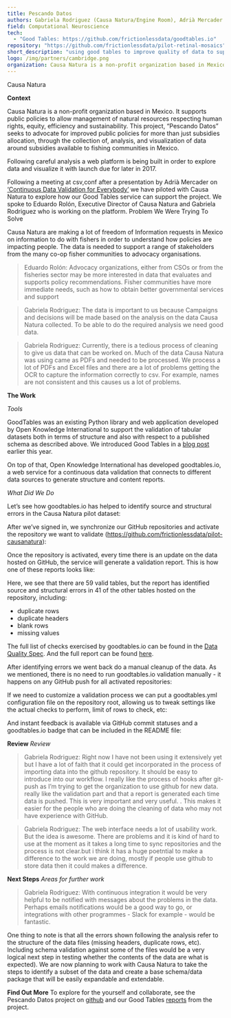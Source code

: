 ```yaml
---
title: Pescando Datos
authors: Gabriela Rodriguez (Causa Natura/Engine Room), Adrià Mercader (OKI), Jo Barratt (OKI), Eduardo Rolón (Causa Natura)
field: Computational Neuroscience
tech:
  - "Good Tables: https://github.com/frictionlessdata/goodtables.io"
repository: "https://github.com/frictionlessdata/pilot-retinal-mosaics"
short_description: "using good tables to improve quality of data to support fisher communities and advocacy groups"
logo: /img/partners/cambridge.png
organization: Causa Natura is a non-profit organization based in Mexico. It supports public policies to allow management of natural resources respecting human rights, equity, efficiency and sustainability. This project, “Pescando Datos” seeks to advocate for improved public policies for more than just subsidies allocation, through the collection of, analysis, and visualization of data around subsidies available to fishing communities in Mexico.
---
```

Causa Natura

**Context**

Causa Natura is a non-profit organization based in Mexico. It supports public policies to allow management of natural resources respecting human rights, equity, efficiency and sustainability. This project, “Pescando Datos” seeks to advocate for improved public policies for more than just subsidies allocation, through the collection of, analysis, and visualization of data around subsidies available to fishing communities in Mexico. 

Following careful analysis a web platform is being built in order to explore data and visualize it with launch due for later in 2017.

Following a meeting at csv,conf after a presentation by Adrià Mercader on [‘Continuous Data Validation for Everybody’](https://www.youtube.com/watch?v=Gk2F4hncAgY&index=35&list=PLg5zZXwt2ZW5UIz13oI56vfZjF6mvpIXN) we have piloted with Causa Natura to explore how our Good Tables service can support the project. We spoke to Eduardo Rolón, Executive Director of Causa Natura and Gabriela Rodriguez who is working on the platform. 
Problem We Were Trying To Solve

Causa Natura are making a lot of freedom of Information requests in Mexico on information  to do with fishers in order to understand how policies are impacting people. The data is needed to support a range of stakeholders from the many co-op fisher communities to advocacy organisations.

> Eduardo Rolón: Advocacy organizations, either from CSOs or from the fisheries sector may be more interested in data that evaluates and supports policy recommendations. Fisher communities have more immediate needs, such as how to obtain better governmental services and support

> Gabriela Rodriguez: The data is important to us because Campaigns and decisions will be made based on the analysis on the data Causa Natura collected. To be able to do the required analysis we need good data. 

> Gabriela Rodriguez: Currently, there is a tedious process of cleaning to give us data that can be worked on. Much of the data Causa Natura was using came as PDFs and needed to be processed. We process a lot of PDFs and Excel files and there are a lot of problems getting the OCR to capture the information correctly to csv. For example, names are not consistent and this causes us a lot of problems.

**The Work**

*Tools*

GoodTables was an existing Python library and web application developed by Open Knowledge International to support the validation of tabular datasets both in terms of structure and also with respect to a published schema as described above. We introduced Good Tables in a [blog post](http://okfnlabs.org/blog/2015/02/20/introducing-goodtables.html) earlier this year.  

On top of that, Open Knowledge International has developed goodtables.io, a web service for a continuous data validation that connects to different data sources to generate structure and content reports.


*What Did We Do*

Let’s see how goodtables.io has helped to identify source and structural errors in the  Causa Natura pilot dataset:



After we’ve signed in, we synchronize our GitHub repositories and activate the repository we want to validate (https://github.com/frictionlessdata/pilot-causanatura):


Once the repository is activated, every time there is an update on the data hosted on GitHub, the service will generate a validation report. This is how one of these reports looks like:



Here, we see that there are 59 valid tables, but the report has  identified source and structural errors in 41 of the other tables hosted on the repository, including:

* duplicate rows
* duplicate headers
* blank rows
* missing values

The full list of checks exercised by goodtables.io can be found in the [Data Quality Spec](https://github.com/frictionlessdata/data-quality-spec/blob/master/spec.json). And the full report can be found [here](http://goodtables.io/github/frictionlessdata/pilot-causanatura/jobs/7).

After identifying errors we went back do a manual cleanup of the data. As we mentioned, there is no need to run goodtables.io validation manually - it happens on any GitHub push for all activated repositories:

If we need to customize a validation process we can put a goodtables.yml configuration file on the repository root, allowing us to tweak settings like the actual checks to perform, limit of rows to check, etc:



And instant feedback is available via GitHub commit statuses and a goodtables.io badge that can be included in the README file:


**Review**
*Review*

> Gabriela Rodriguez: Right now I have not been using it extensively yet but I have a lot of faith that it could get incorporated in the process of importing data into the github repository. It should be easy to introduce into our workflow. I really like the process of hooks after git-push as I’m trying to get the organization to use github for new data. really like the validation part and that a report is generated each time data is pushed. This is very important and very useful. . This makes it easier for the people who are doing the cleaning of data who may not have  experience with GitHub. 

> Gabriela Rodriguez: The web interface needs a lot of usability work. But the idea is awesome.  There are problems and it is  kind of hard to use at the moment as it takes a long time to sync repositories and the process is not clear.but i think it has a huge poetntial to make a difference to the work we are doing, mostly if people use github to store data then it could makes a difference.
> 
**Next Steps**
*Areas for further work*

> Gabriela Rodriguez: With continuous integration it would be very helpful to be notified with messages about the problems in the data. Perhaps emails notifications would be a good way to go, or integrations with other programmes - Slack for example - would be fantastic.

One thing to note is that all the errors shown following the analysis refer to the structure of the data files (missing headers, duplicate rows, etc). Including schema validation against some of the files would be a very logical next step in testing whether the contents of the data are what is expected). We are now planning to work with Causa Natura to take the steps to identify a subset of the data and create a base schema/data package that will be easily expandable and extendable. 

**Find Out More**
To explore for the yourself and collaborate, see the Pescando Datos project on [github]( https://github.com/pescandodatos/datos ) and our Good Tables  [reports](http://goodtables.io/github/frictionlessdata/pilot-causanatura) from the project.
